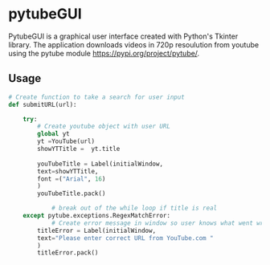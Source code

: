 # pytubeGUI
PytubeGUI is a graphical user interface created with Python's Tkinter library. The application downloads videos in 720p resoulution from youtube using the pytube module https://pypi.org/project/pytube/. 

## Usage

```python
# Create function to take a search for user input
def submitURL(url):

    try:
        # Create youtube object with user URL
        global yt
        yt =YouTube(url)
        showYTTitle =  yt.title
        
        youTubeTitle = Label(initialWindow, 
        text=showYTTitle, 
        font =("Arial", 16)
        )
        youTubeTitle.pack()

            # break out of the while loop if title is real
    except pytube.exceptions.RegexMatchError:
            # Create error message in window so user knows what went wrong
        titleError = Label(initialWindow, 
        text="Please enter correct URL from YouTube.com "
        )
        titleError.pack()

```
